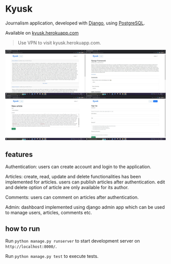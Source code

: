 # Kyusk

Journalism application, developed with [Django](https://github.com/django/django), using [PostgreSQL](https://www.postgresql.org/).

Available on [kyusk.herokuapp.com](https://kyusk.herokuapp.com/)

> Use VPN to visit kyusk.herokuapp.com.

![screenshot](screenshot.jpg)


## features

Authentication: users can create account and login to the application.

Articles: create, read, update and delete functionalities has been implemented for articles. users can publish articles after authentication. edit and delete option of article are only available for its author.

Comments: users can comment on articles after authentication.

Admin: dashboard implemented using django admin app which can be used to manage users, articles, comments etc.


## how to run

Run `python manage.py runserver` to start development server on `http://localhost:8000/`.

Run `python manage.py test` to execute tests.
